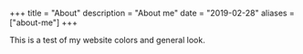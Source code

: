 +++
title = "About"
description = "About me"
date = "2019-02-28"
aliases = ["about-me"]
+++

This is a test of my website colors and general look.